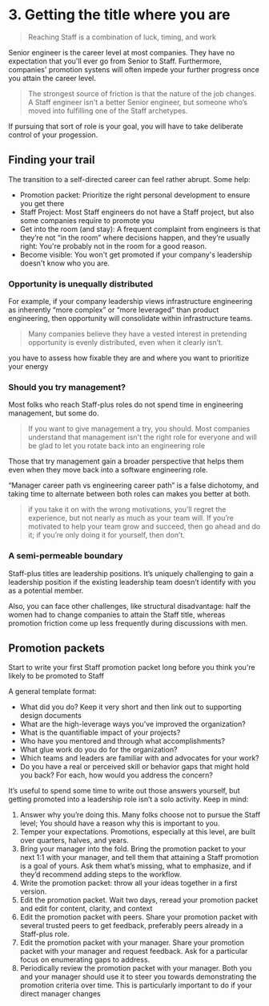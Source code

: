 # 3. Getting the title where you are

> Reaching Staff is a combination of luck, timing, and work

Senior engineer is the career level at most companies. They have no expectation that you'll ever go from Senior to Staff. Furthermore, companies' promotion systens will often impede your further progress once you attain the career level.

> The strongest source of friction is that the nature of the job changes. A Staff engineer isn't a better Senior engineer, but someone who’s moved into fulfilling one of the Staff archetypes.

If pursuing that sort of role is your goal, you will have to take deliberate control of your progession.

## Finding your trail
The transition to a self-directed career can feel rather abrupt. Some help:
- Promotion packet: Prioritize the right personal development to ensure you get there
- Staff Project: Most Staff engineers do not have a Staff project, but also some companies require to promote you
- Get into the room (and stay): A frequent complaint from engineers is that they’re not “in the room” where decisions happen, and they’re usually right: You're probably not in the room for a good reason.
- Become visible: You won't get promoted if your company's leadership doesn't know who you are.

### Opportunity is unequally distributed
For example, if your company leadership views infrastructure engineering as inherently “more complex” or “more leveraged” than product engineering, then opportunity will consolidate within infrastructure teams.

> Many companies believe they have a vested interest in pretending opportunity is evenly distributed, even when it clearly isn’t.

you have to assess how fixable they are and where you want to prioritize your energy

### Should you try management?

Most folks who reach Staff-plus roles do not spend time in engineering management, but some do.

> If you want to give management a try, you should. Most companies understand that management isn't the right role for everyone and will be glad to let you rotate back into an engineering role

Those that try management gain a broader perspective that helps them even when they move back into a software engineering role.

“Manager career path vs engineering career path” is a false dichotomy, and taking time to alternate between both roles can makes you better at both.

> if you take it on with the wrong motivations, you’ll regret the experience, but not nearly as much as your team will. If you’re motivated to help your team grow and succeed, then go ahead and do it; if you’re only doing it for yourself, then don’t.

### A semi-permeable boundary
Staff-plus titles are leadership positions. It’s uniquely challenging to gain a leadership position if the existing leadership team doesn’t identify with you as a potential member.

Also, you can face other challenges, like structural disadvantage: half the women had to change companies to attain the Staff title, whereas promotion friction come up less frequently during discussions with men.

## Promotion packets
Start to write your first Staff promotion packet long before you think you're likely to be promoted to Staff

A general template format:
- What did you do? Keep it very short and then link out to supporting design documents
- What are the high-leverage ways you’ve improved the organization?
- What is the quantifiable impact of your projects?
- Who have you mentored and through what accomplishments?
- What glue work do you do for the organization?
- Which teams and leaders are familiar with and advocates for your work?
- Do you have a real or perceived skill or behavior gaps that might hold you back? For each, how would you address the concern?


It’s useful to spend some time to write out those answers yourself, but getting promoted into a leadership role isn’t a solo activity. Keep in mind:

1. Answer why you’re doing this. Many folks choose not to pursue the Staff level; You should have a reason why this is important to you.
2. Temper your expectations. Promotions, especially at this level, are built over quarters, halves, and years.
3. Bring your manager into the fold. Bring the promotion packet to your next 1:1 with your manager, and tell them that attaining a Staff promotion is a goal of yours. Ask them what’s missing, what to emphasize, and if they’d recommend adding steps to the workflow.
4. Write the promotion packet: throw all your ideas together in a first version.
5. Edit the promotion packet. Wait two days, reread your promotion packet and edit for content, clarity, and context
6. Edit the promotion packet with peers. Share your promotion packet with several trusted peers to get feedback, preferably peers already in a Staff-plus role.
7. Edit the promotion packet with your manager. Share your promotion packet with your manager and request feedback. Ask for a particular focus on enumerating gaps to address.
8. Periodically review the promotion packet with your manager. Both you and your manager should use it to steer you towards demonstrating the promotion criteria over time. This is particularly important to do if your direct manager changes
